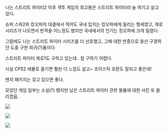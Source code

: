나는 스트리트 파이터2 이후 격투 게임의 최고봉은 스트리트 파이터라 늘 여기고 살고 있다.

슈퍼 스파2와 킹오파의 대결에서 적어도 국내 입지는 킹오파에게 밀리는 형세였고, 제로 시리즈가 나오면서 반격을 어느정도 했지만 국내에서의 인기는 킹오파에 크게 밀렸다.

그럼에도 나는 스트리트 파이터 시리즈를 더 선호했고, 그에 대한 반증으로 용산 구경하던 도중 구한 희귀(?)품이다.

스트리트 파이터 제로1도 구하고 있는데.. 참 구하기 어렵다.

사실 CPS2 에뮬로 즐기면 훨씬 더 느낌도 살고~ 조이스틱 호환도 잘되고 좋은데!

왠지 패키지는 갖고 있으면 좋다.

모았던 게임 일부는 소실(?) 됐지만 남은 스트리트 파이터 관련 물품에 대한 사진 또 올리겠음.

![](./0.jpg)

![](./1.jpg)

![](./2.jpg)
